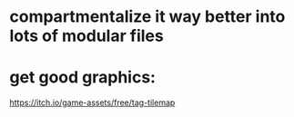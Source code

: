 
# compartmentalize it way better into lots of modular files

# get good graphics:  
https://itch.io/game-assets/free/tag-tilemap
